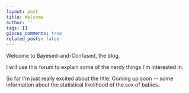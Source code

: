```yaml
---
layout: post
title: Welcome
author: ''
tags: []
giscus_comments: true
related_posts: false
---
```

Welcome to Bayesed-and-Confused, the blog.

I will use this forum to explain some of the nerdy things I'm interested in.

So far I'm just really excited about the title.
Coming up soon -- some information about the statistical likelihood of the sex of babies. 